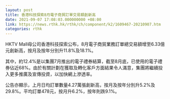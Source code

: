 ```yaml
---
layout: post
title: 香港科技探索8月電子商貿訂單交易額創新高
date: 2021-09-07 17:08:03.000000000 +08:00
link: https://news.rthk.hk/rthk/ch/component/k2/1609467-20210907.htm
categories: rthk
---
```


HKTV Mall母公司香港科技探索公布，8月電子商貿業務訂單總交易額增至6.33億元創新高，按月及按年分別升11.8%及18.1%。

其中，約12.4%是以集團7月推出的電子禮券結算，截至8月底，已使用的電子禮券佔近68%。由於有關計劃在獲取及轉化客戶方面結果令人滿意，集團將繼續投入更多推廣及宣傳投資，以加快網上滲透率。

公告亦顯示，上月日均訂單數量4.27萬張創新高，按月及按年分別升5.2%及29.8%。平均訂單478元，按月升6.2%，按年則跌9.1%。
